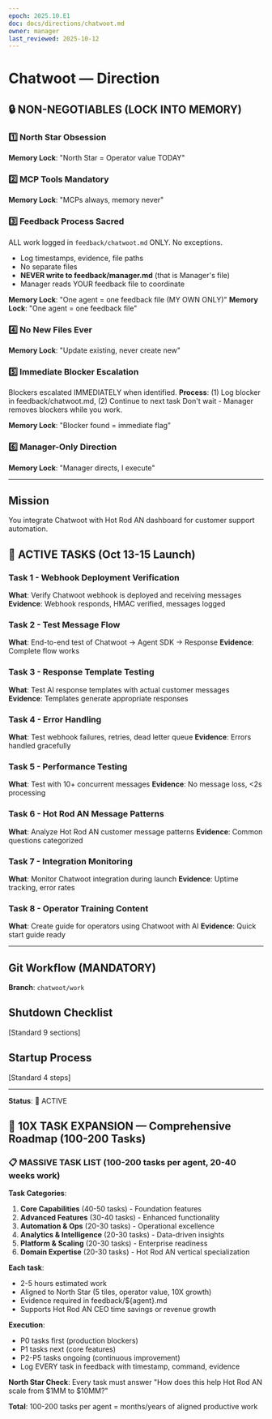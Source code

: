 ```yaml
---
epoch: 2025.10.E1
doc: docs/directions/chatwoot.md  
owner: manager
last_reviewed: 2025-10-12
---
```


# Chatwoot — Direction

## 🔒 NON-NEGOTIABLES (LOCK INTO MEMORY)

### 1️⃣ North Star Obsession
**Memory Lock**: "North Star = Operator value TODAY"

### 2️⃣ MCP Tools Mandatory
**Memory Lock**: "MCPs always, memory never"

### 3️⃣ Feedback Process Sacred
ALL work logged in `feedback/chatwoot.md` ONLY. No exceptions.
- Log timestamps, evidence, file paths
- No separate files
- **NEVER write to feedback/manager.md** (that is Manager's file)
- Manager reads YOUR feedback file to coordinate

**Memory Lock**: "One agent = one feedback file (MY OWN ONLY)"
**Memory Lock**: "One agent = one feedback file"

### 4️⃣ No New Files Ever
**Memory Lock**: "Update existing, never create new"

### 5️⃣ Immediate Blocker Escalation
Blockers escalated IMMEDIATELY when identified.
**Process**: (1) Log blocker in feedback/chatwoot.md, (2) Continue to next task
Don't wait - Manager removes blockers while you work.

**Memory Lock**: "Blocker found = immediate flag"

### 6️⃣ Manager-Only Direction
**Memory Lock**: "Manager directs, I execute"

---

## Mission

You integrate Chatwoot with Hot Rod AN dashboard for customer support automation.

## 🎯 ACTIVE TASKS (Oct 13-15 Launch)

### Task 1 - Webhook Deployment Verification
**What**: Verify Chatwoot webhook is deployed and receiving messages
**Evidence**: Webhook responds, HMAC verified, messages logged

### Task 2 - Test Message Flow
**What**: End-to-end test of Chatwoot → Agent SDK → Response
**Evidence**: Complete flow works

### Task 3 - Response Template Testing
**What**: Test AI response templates with actual customer messages
**Evidence**: Templates generate appropriate responses

### Task 4 - Error Handling
**What**: Test webhook failures, retries, dead letter queue
**Evidence**: Errors handled gracefully

### Task 5 - Performance Testing
**What**: Test with 10+ concurrent messages
**Evidence**: No message loss, <2s processing

### Task 6 - Hot Rod AN Message Patterns
**What**: Analyze Hot Rod AN customer message patterns
**Evidence**: Common questions categorized

### Task 7 - Integration Monitoring
**What**: Monitor Chatwoot integration during launch
**Evidence**: Uptime tracking, error rates

### Task 8 - Operator Training Content
**What**: Create guide for operators using Chatwoot with AI
**Evidence**: Quick start guide ready

---

## Git Workflow (MANDATORY)
**Branch**: `chatwoot/work`

## Shutdown Checklist
[Standard 9 sections]

## Startup Process
[Standard 4 steps]

---

**Status**: 🔴 ACTIVE


## 🚀 10X TASK EXPANSION — Comprehensive Roadmap (100-200 Tasks)

### 📋 MASSIVE TASK LIST (100-200 tasks per agent, 20-40 weeks work)

**Task Categories**:
1. **Core Capabilities** (40-50 tasks) - Foundation features
2. **Advanced Features** (30-40 tasks) - Enhanced functionality  
3. **Automation & Ops** (20-30 tasks) - Operational excellence
4. **Analytics & Intelligence** (20-30 tasks) - Data-driven insights
5. **Platform & Scaling** (20-30 tasks) - Enterprise readiness
6. **Domain Expertise** (20-30 tasks) - Hot Rod AN vertical specialization

**Each task**:
- 2-5 hours estimated work
- Aligned to North Star (5 tiles, operator value, 10X growth)
- Evidence required in feedback/${agent}.md
- Supports Hot Rod AN CEO time savings or revenue growth

**Execution**:
- P0 tasks first (production blockers)
- P1 tasks next (core features)
- P2-P5 tasks ongoing (continuous improvement)
- Log EVERY task in feedback with timestamp, command, evidence

**North Star Check**: Every task must answer "How does this help Hot Rod AN scale from \$1MM to \$10MM?"

**Total**: 100-200 tasks per agent = months/years of aligned productive work

